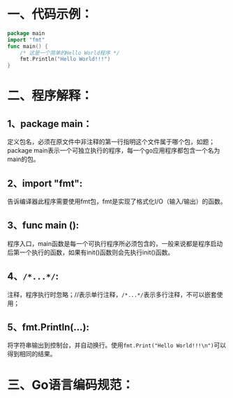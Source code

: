 # 一、代码示例：

```go
package main
import "fmt"
func main() {
    /* 这是一个简单的Hello World程序 */
    fmt.Println("Hello World!!!")
}
```

# 二、程序解释：

## 1、package main：

定义包名，必须在原文件中非注释的第一行指明这个文件属于哪个包，如题；package main表示一个可独立执行的程序，每一个go应用程序都包含一个名为main的包。

## 2、import "fmt":

告诉编译器此程序需要使用fmt包，fmt是实现了格式化I/O（输入/输出）的函数。

## 3、func main ():

程序入口，main函数是每一个可执行程序所必须包含的，一般来说都是程序启动后第一个执行的函数，如果有init()函数则会先执行init()函数。

## 4、`/*...*/`:

注释，程序执行时忽略；//表示单行注释，`/*...*/`表示多行注释，不可以嵌套使用；

## 5、fmt.Println(...):

将字符串输出到控制台，并自动换行。使用`fmt.Print("Hello World!!!\n")`可以得到相同的结果。

# 三、Go语言编码规范：






